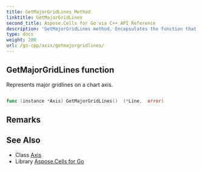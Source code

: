 ```yaml
---
title: GetMajorGridLines Method 
linktitle: GetMajorGridLines
second_title: Aspose.Cells for Go via C++ API Reference
description: 'GetMajorGridLines method. Encapsulates the function that represents getmajorgridlines in Go.'
type: docs
weight: 200
url: /go-cpp/axis/getmajorgridlines/
---
```


## GetMajorGridLines function

Represents major gridlines on a chart axis.

```go

func (instance *Axis) GetMajorGridLines()  (*Line,  error) 

```

## Remarks


## See Also

* Class [Axis](../)
* Library [Aspose.Cells for Go](../../)
